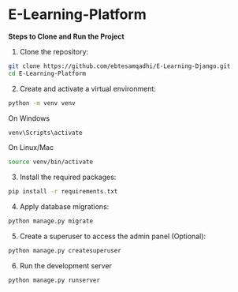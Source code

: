 # E-Learning-Platform

**Steps to Clone and Run the Project**

1. Clone the repository:

```bash
git clone https://github.com/ebtesamqadhi/E-Learning-Django.git
cd E-Learning-Platform
```

2. Create and activate a virtual environment:

```bash
python -m venv venv
```

On Windows
```bash
venv\Scripts\activate
```

On Linux/Mac
```bash
source venv/bin/activate
```

3. Install the required packages:

```bash
pip install -r requirements.txt
```
4. Apply database migrations:

```bash
python manage.py migrate
```

5. Create a superuser to access the admin panel (Optional):

```bash
python manage.py createsuperuser
```

6. Run the development server

```bash
python manage.py runserver
```

